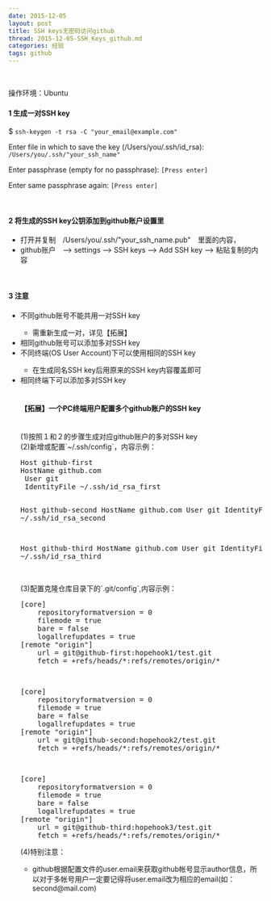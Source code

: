 ```yaml
---
date: 2015-12-05
layout: post
title: SSH keys无密码访问github
thread: 2015-12-05-SSH_Keys_github.md
categories: 经验
tags: github
---
```

</br>

操作环境：Ubuntu

#### 1 生成一对SSH key

$ `ssh-keygen -t rsa -C "your_email@example.com"`

Enter file in which to save the key (/Users/you/.ssh/id_rsa): `/Users/you/.ssh/"your_ssh_name"`

Enter passphrase (empty for no passphrase): `[Press enter]`

Enter same passphrase again: `[Press enter]`


</br>

#### 2 将生成的SSH key公钥添加到github账户设置里
- 打开并复制　/Users/you/.ssh/"your_ssh_name.pub"　里面的内容，
- github账户　——> settings ——> SSH keys  ——>  Add SSH key  ——>  粘贴复制的内容

</br>

#### 3 注意
<ul>
    <li>不同github账号不能共用一对SSH key</li>
    <ul><li>需重新生成一对，详见【拓展】</li></ul>
    <li>相同github账号可以添加多对SSH key</li>
    <li>不同终端(OS User Account)下可以使用相同的SSH key </li>
    <ul><li>在生成同名SSH key后用原来的SSH key内容覆盖即可</li></ul>
    <li>相同终端下可以添加多对SSH key</li>
</br>

#### 【拓展】一个PC终端用户配置多个github账户的SSH key
</br>
(1)按照１和２的步骤生成对应github账户的多对SSH key
</br>
(2)新增或配置`~/.ssh/config`，内容示例：
<pre>
Host github-first
HostName github.com
 User git
 IdentityFile ~/.ssh/id_rsa_first


Host github-second
 HostName github.com
 User git
 IdentityFile ~/.ssh/id_rsa_second


Host github-third
 HostName github.com
 User git
 IdentityFile ~/.ssh/id_rsa_third
</pre>

</br>
(3)配置克隆仓库目录下的`.git/config`,内容示例：
<pre>
[core]
	repositoryformatversion = 0
	filemode = true
	bare = false
	logallrefupdates = true
[remote "origin"]
	url = git@github-first:hopehook1/test.git
	fetch = +refs/heads/*:refs/remotes/origin/*
</pre>
</br>
<pre>
[core]
	repositoryformatversion = 0
	filemode = true
	bare = false
	logallrefupdates = true
[remote "origin"]
	url = git@github-second:hopehook2/test.git
	fetch = +refs/heads/*:refs/remotes/origin/*
</pre>
</br>
<pre>
[core]
	repositoryformatversion = 0
	filemode = true
	bare = false
	logallrefupdates = true
[remote "origin"]
	url = git@github-third:hopehook3/test.git
	fetch = +refs/heads/*:refs/remotes/origin/*
</pre>

(4)特别注意：
<ul>
<li>
github根据配置文件的user.email来获取github帐号显示author信息，所以对于多帐号用户一定要记得将user.email改为相应的email(如：second@mail.com)
</li>
</ul>


